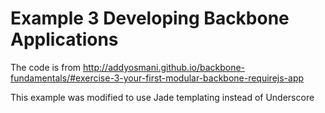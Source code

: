 # Example 3 Developing Backbone Applications

The code is from http://addyosmani.github.io/backbone-fundamentals/#exercise-3-your-first-modular-backbone-requirejs-app

This example was modified to use Jade templating instead of Underscore
